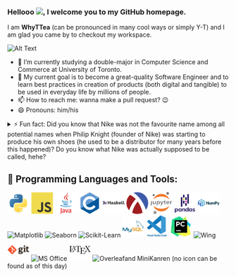 ### Hellooo <img src="https://raw.githubusercontent.com/MartinHeinz/MartinHeinz/master/wave.gif" width="30px">, I welcome you to my GitHub homepage. 

I am <b>WhyTTea</b> (can be pronounced in many cool ways or simply Y-T) and I am glad you came by to checkout my workspace.

<!--
**WhyTTea/WhyTTea** is a ✨ _special_ ✨ repository because its `README.md` (this file) appears on your GitHub profile.-->
![Alt Text](https://media.giphy.com/media/H6VSByAkTsrTO/giphy.gif)
- 🔭 I’m currently studying a double-major in Computer Science and Commerce at University of Toronto.
- 🌱 My current goal is to become a great-quality Software Engineer and to learn best practices in creation of products (both digital and tangible) to be used in everyday life by millions of people.
- 📫 How to reach me: wanna make a pull request? 😉
- 😄 Pronouns: him/his
<details>
<summary>⚡ Fun fact: Did you know that Nike was not the favourite name among all potential names when Philip Knight (founder of Nike) was starting to produce his own shoes (he used to be a distributor for many years before this happened)? Do you know what Nike was actually supposed to be called, hehe? </summary>
<br>
Among all options, "Dimension Six" was offered by the founder himself. Other employees of Blue Ribbon Sports (Knight's distribution business) thought perhaps for his love of the pop group The 5th Dimension. Then, they also considered to follow the footsteps of a German powerhouse - Puma, and suggested "Peregrine" & "Bengal". One of the employees of Blue Ribbon (Mr. Johnson) also pointed out that successful brand names had no more than two syllables and at least one exotic letter or sound in them with a Z, X or K. He was also the one to suggest Nike. 
It appeared as if nobody liked any of the options. But due to them being on crunch of time, Knight made a choice to go with Nike and said the following: "I don’t like any of them, but I guess that’s the best of the bunch. I hope it grows on me.”
</details>

## 🧰 Programming Languages and Tools:

<img src="https://github.com/devicons/devicon/blob/master/icons/python/python-original.svg" alt="Python" width="50" height="50"/> <img src="https://github.com/devicons/devicon/blob/master/icons/javascript/javascript-original.svg" alt="JavaScript" width="50" height="50"/> <img src="https://github.com/devicons/devicon/blob/master/icons/java/java-original-wordmark.svg" alt="Java" width="50" height="50"/>
<img src= "https://github.com/devicons/devicon/blob/master/icons/c/c-original.svg" alt="C" width="50" height="50"/>
<img src = "https://github.com/devicons/devicon/blob/master/icons/haskell/haskell-original-wordmark.svg" alt="Haskell" width="50" height="50" />
<img src = "https://raw.githubusercontent.com/github/explore/80688e429a7d4ef2fca1e82350fe8e3517d3494d/topics/racket/racket.png" alt="Racket" width="50" height="50" />
<img src = "https://github.com/devicons/devicon/blob/master/icons/jupyter/jupyter-original-wordmark.svg" alt="Jupyter" width="50" height="50" />
<img src = "https://github.com/devicons/devicon/blob/master/icons/pandas/pandas-original-wordmark.svg" alt="Pandas" width="50" height="50" />
<img src="https://github.com/devicons/devicon/blob/master/icons/numpy/numpy-original-wordmark.svg" alt="Numpy" width="50" height="50" />
<img src="https://upload.wikimedia.org/wikipedia/commons/0/01/Created_with_Matplotlib-logo.svg" alt="Matplotlib" width="50" height="50" />
<img src="https://seaborn.pydata.org/_images/logo-tall-lightbg.svg" alt="Seaborn" width="50" height="50" />
<img src="https://upload.wikimedia.org/wikipedia/commons/0/05/Scikit_learn_logo_small.svg" alt="Scikit-Learn" width="50" height="50" />
<img src="https://github.com/devicons/devicon/blob/master/icons/mysql/mysql-original-wordmark.svg" alt="MySQL" width="50" height="50" />
<img src="https://github.com/devicons/devicon/blob/master/icons/vscode/vscode-original-wordmark.svg" alt="VSCode" width="50" height="50" />
<img src = "https://github.com/devicons/devicon/blob/master/icons/pycharm/pycharm-original.svg" alt="PyCharm" width="50" height="50" />
<img src="https://alternative.me/media/256/wing-ide-icon-zsugwq5o087wnsry-c.png" alt="Wing" width="50" height="50"/>
<img src="https://github.com/devicons/devicon/blob/master/icons/git/git-original-wordmark.svg" alt="Git" width="50" height="50"/>
<img src = "https://cdn.icon-icons.com/icons2/1156/PNG/512/1486565573-microsoft-office_81557.png" alt="MS Office" width="50" height="50" /> 
<img src="https://github.com/devicons/devicon/blob/master/icons/latex/latex-original.svg" alt="Latex" width="50" height="50"/>
<img src="https://encrypted-tbn0.gstatic.com/images?q=tbn:ANd9GcR8cHsa97XZNRBNMku8ApdbFENz_ce1x0nBLCp0dxAlTw&s" alt="Overleaf" width="50" height="50"/>and MiniKanren (no icon can be found as of this day)

